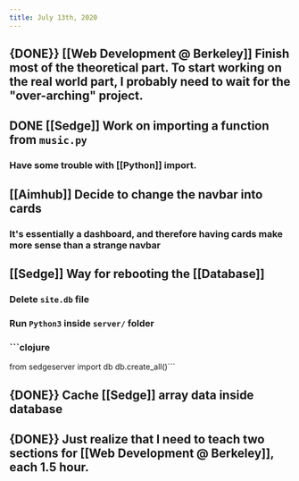 ```yaml
---
title: July 13th, 2020
---
```


## {DONE}} [[Web Development @ Berkeley]] Finish most of the theoretical part. To start working on the real world part, I probably need to wait for the "over-arching" project.

## DONE [[Sedge]] Work on importing a function from `music.py`
### Have some trouble with [[Python]] import.

## [[Aimhub]] Decide to change the navbar into cards
### It's essentially a dashboard, and therefore having cards make more sense than a strange navbar

## [[Sedge]] Way for rebooting the [[Database]]
### Delete `site.db` file

### Run `Python3` inside `server/` folder

### ```clojure
from sedgeserver import db
db.create_all()```

## {DONE}} Cache [[Sedge]] array data inside database

## {DONE}} Just realize that I need to teach two sections for [[Web Development @ Berkeley]], each 1.5 hour. 
